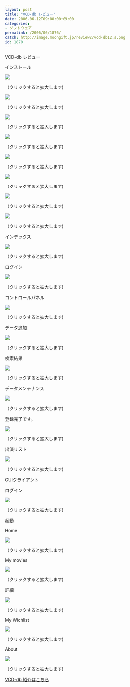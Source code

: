 ```yaml
---
layout: post
title: "VCD-db レビュー"
date: 2006-06-12T09:00:00+09:00
categories:
- ソフトウェア
permalink: /2006/06/1876/
catch: http://image.moongift.jp/review2/vcd-db12.s.png
id: 1870
---
```

VCD-db レビュー  
<!--more-->

インストール

  

[![](http://image.moongift.jp/review2/vcd-db1.s.png)](http://image.moongift.jp/review2/vcd-db1.png)  
  
（クリックすると拡大します)

  

[![](http://image.moongift.jp/review2/vcd-db2.s.png)](http://image.moongift.jp/review2/vcd-db2.png)  
  
（クリックすると拡大します)

  

[![](http://image.moongift.jp/review2/vcd-db3.s.png)](http://image.moongift.jp/review2/vcd-db3.png)  
  
（クリックすると拡大します)

  

[![](http://image.moongift.jp/review2/vcd-db4.s.png)](http://image.moongift.jp/review2/vcd-db4.png)  
  
（クリックすると拡大します)

  

[![](http://image.moongift.jp/review2/vcd-db5.s.png)](http://image.moongift.jp/review2/vcd-db5.png)  
  
（クリックすると拡大します)

  

[![](http://image.moongift.jp/review2/vcd-db6.s.png)](http://image.moongift.jp/review2/vcd-db6.png)  
  
（クリックすると拡大します)

  

[![](http://image.moongift.jp/review2/vcd-db7.s.png)](http://image.moongift.jp/review2/vcd-db7.png)  
  
（クリックすると拡大します)

  

[![](http://image.moongift.jp/review2/vcd-db8.s.png)](http://image.moongift.jp/review2/vcd-db8.png)  
  
（クリックすると拡大します)

  

インデックス

  

[![](http://image.moongift.jp/review2/vcd-db9.s.png)](http://image.moongift.jp/review2/vcd-db9.png)  
  
（クリックすると拡大します)

  

ログイン

  

[![](http://image.moongift.jp/review2/vcd-db10.s.png)](http://image.moongift.jp/review2/vcd-db10.png)  
  
（クリックすると拡大します)

  

コントロールパネル

  

[![](http://image.moongift.jp/review2/vcd-db11.s.png)](http://image.moongift.jp/review2/vcd-db11.png)  
  
（クリックすると拡大します)

  

データ追加

  

[![](http://image.moongift.jp/review2/vcd-db12.s.png)](http://image.moongift.jp/review2/vcd-db12.png)  
  
（クリックすると拡大します)

  

検索結果

  

[![](http://image.moongift.jp/review2/vcd-db13.s.png)](http://image.moongift.jp/review2/vcd-db13.png)  
  
（クリックすると拡大します)

  

データメンテナンス

  

[![](http://image.moongift.jp/review2/vcd-db14.s.png)](http://image.moongift.jp/review2/vcd-db14.png)  
  
（クリックすると拡大します)

  

登録完了です。

  

[![](http://image.moongift.jp/review2/vcd-db15.s.png)](http://image.moongift.jp/review2/vcd-db15.png)  
  
（クリックすると拡大します)

  

出演リスト

  

[![](http://image.moongift.jp/review2/vcd-db16.s.png)](http://image.moongift.jp/review2/vcd-db16.png)  
  
（クリックすると拡大します)

  

GUIクライアント

  

ログイン

  

[![](http://image.moongift.jp/review2/vcd-db17.s.png)](http://image.moongift.jp/review2/vcd-db17.png)  
  
（クリックすると拡大します)

  

起動

  

Home

  

[![](http://image.moongift.jp/review2/vcd-db18.s.png)](http://image.moongift.jp/review2/vcd-db18.png)  
  
（クリックすると拡大します)

  

My movies

  

[![](http://image.moongift.jp/review2/vcd-db19.s.png)](http://image.moongift.jp/review2/vcd-db19.png)  
  
（クリックすると拡大します)

  

詳細

  

[![](http://image.moongift.jp/review2/vcd-db20.s.png)](http://image.moongift.jp/review2/vcd-db20.png)  
  
（クリックすると拡大します)

  

My Wichlist

  

[![](http://image.moongift.jp/review2/vcd-db21.s.png)](http://image.moongift.jp/review2/vcd-db21.png)  
  
（クリックすると拡大します)

  

About

  

[![](http://image.moongift.jp/review2/vcd-db22.s.png)](http://image.moongift.jp/review2/vcd-db22.png)  
  
（クリックすると拡大します)

  

[VCD-db 紹介はこちら](http://oss.moongift.jp/intro/i-1868.html)

